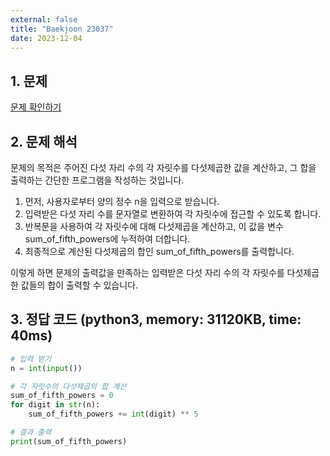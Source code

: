 ```yaml
---
external: false
title: "Baekjoon 23037"
date: 2023-12-04
---
```


## 1. 문제

[문제 확인하기](https://www.acmicpc.net/problem/23037)

## 2. 문제 해석

문제의 목적은 주어진 다섯 자리 수의 각 자릿수를 다섯제곱한 값을 계산하고, 그 합을 출력하는 간단한 프로그램을 작성하는 것입니다.

1. 먼저, 사용자로부터 양의 정수 n을 입력으로 받습니다.
2. 입력받은 다섯 자리 수를 문자열로 변환하여 각 자릿수에 접근할 수 있도록 합니다.
3. 반복문을 사용하여 각 자릿수에 대해 다섯제곱을 계산하고, 이 값을 변수 sum_of_fifth_powers에 누적하여 더합니다.
4. 최종적으로 계산된 다섯제곱의 합인 sum_of_fifth_powers를 출력합니다.

이렇게 하면 문제의 출력값을 만족하는 입력받은 다섯 자리 수의 각 자릿수를 다섯제곱한 값들의 합이 출력할 수 있습니다.

## 3. 정답 코드 (python3, memory: 31120KB, time: 40ms)

```python
# 입력 받기
n = int(input())

# 각 자릿수의 다섯제곱의 합 계산
sum_of_fifth_powers = 0
for digit in str(n):
    sum_of_fifth_powers += int(digit) ** 5

# 결과 출력
print(sum_of_fifth_powers)
```

